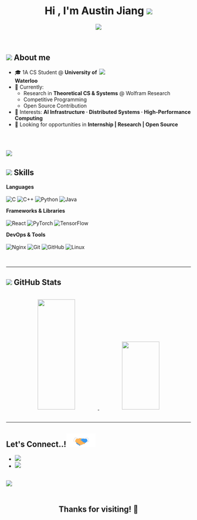 <h1 align="center"><b>Hi , I'm Austin Jiang </b><img src="https://media.giphy.com/media/hvRJCLFzcasrR4ia7z/giphy.gif" width="35"></h1>

<p align="center">
  <a href="https://github.com/DenverCoder1/readme-typing-svg">
    <img src="https://readme-typing-svg.herokuapp.com?font=Time+New+Roman&color=cyan&size=25&center=true&vCenter=true&width=600&height=100&lines=CS+Student+@+University+of+Waterloo;Research+in+Theoretical+CS+%26+Systems;Competitive+Programmer;Open+Source+Contributor;AI+Infra+%7C+Distributed+Systems+%7C+HPC">
  </a>
</p>

<br>

## <img src="https://media.giphy.com/media/WUlplcMpOCEmTGBtBW/giphy.gif" width="40"> **About me**

<img align="right" src="https://media.giphy.com/media/ZVik7pBtu9dNS/giphy.gif" width="250">

- 🎓 1A CS Student @ **University of Waterloo**  
- 🔬 Currently:  
  - Research in **Theoretical CS & Systems** @ Wolfram Research  
  - Competitive Programming  
  - Open Source Contribution  
- 🌱 Interests: **AI Infrastructure · Distributed Systems · High-Performance Computing**  
- 🔭 Looking for opportunities in **Internship | Research | Open Source**

<br><br>

<img src="https://user-images.githubusercontent.com/73097560/115834477-dbab4500-a447-11eb-908a-139a6edaec5c.gif"><br>

## <img src="https://media2.giphy.com/media/QssGEmpkyEOhBCb7e1/giphy.gif" width="25"> <b>Skills</b>

<p align="center">

**Languages**  
<br>
![C](https://img.shields.io/badge/C-%232370ED.svg?style=for-the-badge&logo=c&logoColor=white)
![C++](https://img.shields.io/badge/C++-%2300599C.svg?style=for-the-badge&logo=c%2B%2B&logoColor=white)
![Python](https://img.shields.io/badge/Python-%2314354C.svg?style=for-the-badge&logo=python&logoColor=white)
![Java](https://img.shields.io/badge/Java-%23ED8B00.svg?style=for-the-badge&logo=java&logoColor=white)  

**Frameworks & Libraries**  
<br>
![React](https://img.shields.io/badge/React-%2320232a.svg?style=for-the-badge&logo=react&logoColor=%2361DAFB)
![PyTorch](https://img.shields.io/badge/PyTorch-%23EE4C2C.svg?style=for-the-badge&logo=pytorch&logoColor=white)
![TensorFlow](https://img.shields.io/badge/TensorFlow-%23FF6F00.svg?style=for-the-badge&logo=tensorflow&logoColor=white)  

**DevOps & Tools**  
<br>
![Nginx](https://img.shields.io/badge/Nginx-%23009639.svg?style=for-the-badge&logo=nginx&logoColor=white)
![Git](https://img.shields.io/badge/Git-%23F05033.svg?style=for-the-badge&logo=git&logoColor=white)
![GitHub](https://img.shields.io/badge/GitHub-%23121011.svg?style=for-the-badge&logo=github&logoColor=white)
![Linux](https://img.shields.io/badge/Linux-FCC624?style=for-the-badge&logo=linux&logoColor=black)  

</p>

<br>

-----

## <img src="https://media.giphy.com/media/iY8CRBdQXODJSCERIr/giphy.gif" width="35"><b> GitHub Stats </b>
<br>

<div align="center">

<a href="https://github.com/AustinBoyuJiang">
  <img src="https://github-readme-stats.vercel.app/api?username=AustinBoyuJiang&include_all_commits=true&count_private=true&show_icons=true&line_height=24&title_color=7A7ADB&icon_color=2234AE&text_color=D3D3D3&bg_color=0,000000,130F40" width="45%" height="300"/>
  <img src="https://github-readme-stats.vercel.app/api/top-langs?username=AustinBoyuJiang&show_icons=true&locale=en&layout=compact&line_height=24&title_color=7A7ADB&icon_color=2234AE&text_color=D3D3D3&bg_color=0,000000,130F40" width="45%" height="185"/>
</a>

</div>

<br>

-----

## <b> Let's Connect..!</b><img src="https://github.com/0xAbdulKhalid/0xAbdulKhalid/raw/main/assets/mdImages/handshake.gif" width="80">

<ul>
<li>
<a href="https://www.linkedin.com/in/austin-boyu-jiang/" target="_blank">
<img src="https://img.shields.io/badge/linkedin:  austinjiang-%2300acee.svg?color=405DE6&style=for-the-badge&logo=linkedin&logoColor=white"/>
</a>
</li>

<li>
<a href="mailto:a68jiang@uwaterloo.ca" target="_blank">
<img src="https://img.shields.io/badge/gmail:  austinjiang-%23EA4335.svg?style=for-the-badge&logo=gmail&logoColor=white" />
</a>
</li>
</ul>

<br>
<img src="https://user-images.githubusercontent.com/73097560/115834477-dbab4500-a447-11eb-908a-139a6edaec5c.gif">
<br><br>

<div align='center'>

## <b>Thanks for visiting! 🚀</b>

</div>
